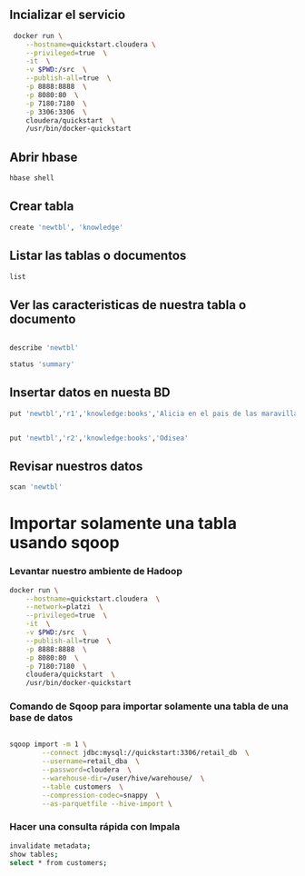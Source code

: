 ## Incializar el servicio 
```bash
 docker run \
 	--hostname=quickstart.cloudera \
 	--privileged=true  \
 	-it  \
 	-v $PWD:/src  \
 	--publish-all=true  \
 	-p 8888:8888  \
 	-p 8080:80  \
 	-p 7180:7180  \
 	-p 3306:3306  \
 	cloudera/quickstart  \
 	/usr/bin/docker-quickstart 
```
## Abrir hbase
```bash
hbase shell 
```
## Crear tabla

```bash
create 'newtbl', 'knowledge'

```
## Listar las tablas o documentos

```bash
list 
```
## Ver las caracteristicas de nuestra tabla o documento

```bash

describe 'newtbl'
```
```bash
status 'summary'

```
## Insertar datos en nuesta BD

```bash
put 'newtbl','r1','knowledge:books','Alicia en el pais de las maravillas'
```

```bash

put 'newtbl','r2','knowledge:books','Odisea'
```

## Revisar nuestros datos

```bash
scan 'newtbl'
```


# Importar solamente una tabla usando sqoop 

### Levantar nuestro ambiente de Hadoop

```bash
docker run \
    --hostname=quickstart.cloudera  \
    --network=platzi  \
    --privileged=true  \
    -it  \
    -v $PWD:/src  \
    --publish-all=true  \
    -p 8888:8888  \
    -p 8080:80  \
    -p 7180:7180  \
    cloudera/quickstart  \
    /usr/bin/docker-quickstart 
```

### Comando de Sqoop para importar solamente una tabla de una base de datos

```bash

sqoop import -m 1 \
		--connect jdbc:mysql://quickstart:3306/retail_db  \
		--username=retail_dba  \
		--password=cloudera  \
		--warehouse-dir=/user/hive/warehouse/  \
		--table customers  \
		--compression-codec=snappy  \
		--as-parquetfile --hive-import \
```

### Hacer una consulta rápida con Impala
```bash
invalidate metadata;
show tables;
select * from customers;
```


